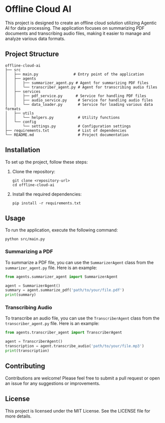 # Offline Cloud AI

This project is designed to create an offline cloud solution utilizing Agentic AI for data processing. The application focuses on summarizing PDF documents and transcribing audio files, making it easier to manage and analyze various data formats.

## Project Structure

```
offline-cloud-ai
├── src
│   ├── main.py                # Entry point of the application
│   ├── agents
│   │   ├── summarizer_agent.py # Agent for summarizing PDF files
│   │   └── transcriber_agent.py # Agent for transcribing audio files
│   ├── services
│   │   ├── pdf_service.py      # Service for handling PDF files
│   │   ├── audio_service.py     # Service for handling audio files
│   │   └── data_loader.py       # Service for loading various data formats
│   ├── utils
│   │   └── helpers.py           # Utility functions
│   └── config
│       └── settings.py          # Configuration settings
├── requirements.txt             # List of dependencies
└── README.md                    # Project documentation
```

## Installation

To set up the project, follow these steps:

1. Clone the repository:
   ```
   git clone <repository-url>
   cd offline-cloud-ai
   ```

2. Install the required dependencies:
   ```
   pip install -r requirements.txt
   ```

## Usage

To run the application, execute the following command:

```
python src/main.py
```

### Summarizing a PDF

To summarize a PDF file, you can use the `SummarizerAgent` class from the `summarizer_agent.py` file. Here is an example:

```python
from agents.summarizer_agent import SummarizerAgent

agent = SummarizerAgent()
summary = agent.summarize_pdf('path/to/your/file.pdf')
print(summary)
```

### Transcribing Audio

To transcribe an audio file, you can use the `TranscriberAgent` class from the `transcriber_agent.py` file. Here is an example:

```python
from agents.transcriber_agent import TranscriberAgent

agent = TranscriberAgent()
transcription = agent.transcribe_audio('path/to/your/file.mp3')
print(transcription)
```

## Contributing

Contributions are welcome! Please feel free to submit a pull request or open an issue for any suggestions or improvements.

## License

This project is licensed under the MIT License. See the LICENSE file for more details.